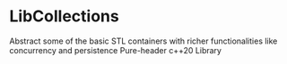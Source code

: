 # LibCollections
Abstract some of the basic STL containers with richer functionalities like concurrency and persistence
Pure-header c++20 Library

